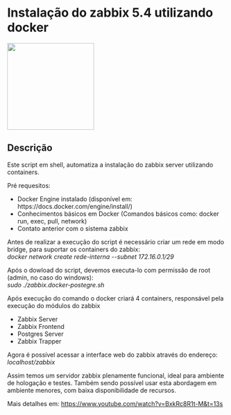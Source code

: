 # Instalação do zabbix 5.4 utilizando docker #
<img src="https://assets.zabbix.com/img/logo/zabbix_logo_500x131.png" width="200px">

## Descrição ##
Este script em shell, automatiza a instalação do zabbix server utilizando containers.

Pré requesitos:
<ul>
  <li>Docker Engine instalado (disponível em: https://docs.docker.com/engine/install/)</li>
  <li>Conhecimentos básicos em Docker (Comandos básicos como: docker run, exec, pull, network)</li>
  <li>Contato anterior com o sistema zabbix</li>
</ul>

Antes de realizar a execução do script é necessário criar um rede em modo bridge, para suportar os containers do zabbix: <br>
*docker network create rede-interna --subnet 172.16.0.1/29*

Após o dowload do script, devemos executa-lo com permissão de root (admin, no caso do windows): <br>
*sudo ./zabbix.docker-postegre.sh*

Após execução do comando o docker criará 4 containers, responsável pela execução do módulos do zabbix
<ul>
  <li>Zabbix Server</li>
  <li>Zabbix Frontend</li>
  <li>Postgres Server</li>
  <li>Zabbix Trapper</li>
</ul>

Agora é possível acessar a interface web do zabbix através do endereço: <br>
*localhost/zabbix*

Assim temos um servidor zabbix plenamente funcional, ideal para ambiente de hologação e testes. Também sendo possível usar esta abordagem em ambiente menores, com baixa disponibilidade de recursos.

Mais detalhes em: https://www.youtube.com/watch?v=BxkRc8R1t-M&t=13s
